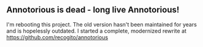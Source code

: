 ## Annotorious is dead - long live Annotorious!

I'm rebooting this project. The old version hasn't been maintained for years and is hopelessly outdated. I started a complete, modernized rewrite at <https://github.com/recogito/annotorious>


